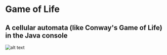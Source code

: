 # Game of Life

## A cellular automata (like Conway's Game of Life) in the Java console
![alt text](https://media.giphy.com/media/26Ut92LMOUjOrYbQeU/giphy.gif)
